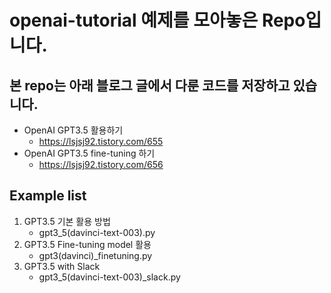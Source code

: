 # openai-tutorial 예제를 모아놓은 Repo입니다.

## 본 repo는 아래 블로그 글에서 다룬 코드를 저장하고 있습니다.

- OpenAI GPT3.5 활용하기 
    - https://lsjsj92.tistory.com/655
- OpenAI GPT3.5 fine-tuning 하기
    - https://lsjsj92.tistory.com/656

## Example list
1. GPT3.5 기본 활용 방법
    - gpt3_5(davinci-text-003).py
2. GPT3.5 Fine-tuning model 활용
    - gpt3(davinci)_finetuning.py
3. GPT3.5 with Slack
    - gpt3_5(davinci-text-003)_slack.py
